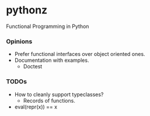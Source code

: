 pythonz
=======

Functional Programming in Python

### Opinions

  * Prefer functional interfaces over object oriented ones.
  * Documentation with examples.
    * Doctest

### TODOs
  * How to cleanly support typeclasses?
    * Records of functions.
  * eval(repr(x)) == x
